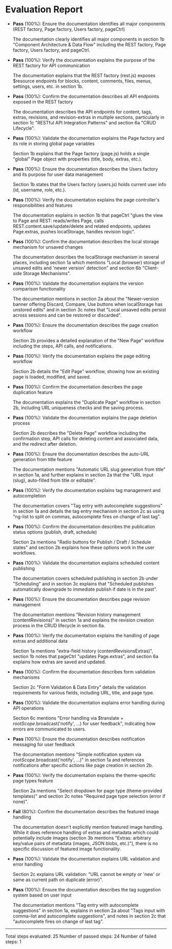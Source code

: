 # Evaluation Report

- **Pass** (100%): Ensure the documentation identifies all major components (REST factory, Page factory, Users factory, pageCtrl)
  
  The documentation clearly identifies all major components in section 1b "Component Architecture & Data Flow" including the REST factory, Page factory, Users factory, and pageCtrl.

- **Pass** (100%): Verify the documentation explains the purpose of the REST factory for API communication
  
  The documentation explains that the REST factory (rest.js) exposes $resource endpoints for blocks, content, comments, files, menus, settings, users, etc. in section 1b.

- **Pass** (100%): Confirm the documentation describes all API endpoints exposed in the REST factory
  
  The documentation describes the API endpoints for content, tags, extras, revisions, and revision-extras in multiple sections, particularly in section 1c "RESTful API Integration Patterns" and section 6a "CRUD Lifecycle".

- **Pass** (100%): Validate the documentation explains the Page factory and its role in storing global page variables
  
  Section 1b explains that the Page factory (page.js) holds a single "global" Page object with properties (title, body, extras, etc.).

- **Pass** (100%): Ensure the documentation describes the Users factory and its purpose for user data management
  
  Section 1b states that the Users factory (users.js) holds current user info (id, username, role, etc.).

- **Pass** (100%): Verify the documentation explains the page controller's responsibilities and features
  
  The documentation explains in section 1b that pageCtrl "glues the view to Page and REST: reads/writes Page, calls REST.content.save/update/delete and related endpoints, updates Page.extras, pushes localStorage, handles revision logic".

- **Pass** (100%): Confirm the documentation describes the local storage mechanism for unsaved changes
  
  The documentation describes the localStorage mechanism in several places, including section 1a which mentions "Local (browser) storage of unsaved edits and 'newer version' detection" and section 6b "Client-side Storage Mechanisms".

- **Pass** (100%): Validate the documentation explains the version comparison functionality
  
  The documentation mentions in section 2a about the "Newer-version banner offering Discard, Compare, Use buttons when localStorage has unstored edits" and in section 3c notes that "Local unsaved edits persist across sessions and can be restored or discarded".

- **Pass** (100%): Ensure the documentation describes the page creation workflow
  
  Section 2b provides a detailed explanation of the "New Page" workflow including the steps, API calls, and notifications.

- **Pass** (100%): Verify the documentation explains the page editing workflow
  
  Section 2b details the "Edit Page" workflow, showing how an existing page is loaded, modified, and saved.

- **Pass** (100%): Confirm the documentation describes the page duplication feature
  
  The documentation explains the "Duplicate Page" workflow in section 2b, including URL uniqueness checks and the saving process.

- **Pass** (100%): Validate the documentation explains the page deletion process
  
  Section 2b describes the "Delete Page" workflow including the confirmation step, API calls for deleting content and associated data, and the redirect after deletion.

- **Pass** (100%): Ensure the documentation describes the auto-URL generation from title feature
  
  The documentation mentions "Automatic URL slug generation from title" in section 1a, and further explains in section 2a that the "URL input (slug), auto-filled from title or editable".

- **Pass** (100%): Verify the documentation explains tag management and autocompletion
  
  The documentation covers "Tag entry with autocomplete suggestions" in section 1a and details the tag entry mechanism in section 2c as using "ng-list to split on commas, autocomplete fires on change of last tag".

- **Pass** (100%): Confirm the documentation describes the publication status options (publish, draft, schedule)
  
  Section 2a mentions "Radio buttons for Publish / Draft / Schedule states" and section 2b explains how these options work in the user workflows.

- **Pass** (100%): Validate the documentation explains scheduled content publishing
  
  The documentation covers scheduled publishing in section 2b under "Scheduling" and in section 3c explains that "Scheduled publishes automatically downgrade to immediate publish if date is in the past".

- **Pass** (100%): Ensure the documentation describes page revision management
  
  The documentation mentions "Revision history management (contentRevisions)" in section 1a and explains the revision creation process in the CRUD lifecycle in section 6a.

- **Pass** (100%): Verify the documentation explains the handling of page extras and additional data
  
  Section 1a mentions "extra-field history (contentRevisionsExtras)", section 1b notes that pageCtrl "updates Page.extras", and section 6a explains how extras are saved and updated.

- **Pass** (100%): Confirm the documentation describes form validation mechanisms
  
  Section 2c "Form Validation & Data Entry" details the validation requirements for various fields, including URL, title, and page type.

- **Pass** (100%): Validate the documentation explains error handling during API operations
  
  Section 6c mentions "Error handling via $translate + $rootScope.$broadcast('notify', …) for user feedback", indicating how errors are communicated to users.

- **Pass** (100%): Ensure the documentation describes notification messaging for user feedback
  
  The documentation mentions "Simple notification system via $rootScope.$broadcast('notify', …)" in section 1a and references notifications after specific actions like page creation in section 2b.

- **Pass** (100%): Verify the documentation explains the theme-specific page types feature
  
  Section 2a mentions "Select dropdown for page type (theme-provided templates)" and section 2c notes "Required page type selection (error if none)".

- **Fail** (80%): Confirm the documentation describes the featured image handling
  
  The documentation doesn't explicitly mention featured image handling. While it does reference handling of extras and metadata which could potentially include images (section 3b mentions "Extras: arbitrary key/value pairs of metadata (images, JSON blobs, etc.)"), there is no specific discussion of featured image functionality.

- **Pass** (100%): Validate the documentation explains URL validation and error handling
  
  Section 2c explains URL validation: "URL cannot be empty or 'new' or same as current path on duplicate (error)".

- **Pass** (100%): Ensure the documentation describes the tag suggestion system based on user input
  
  The documentation mentions "Tag entry with autocomplete suggestions" in section 1a, explains in section 2a about "Tags input with comma-list and autocomplete suggestions", and notes in section 2c that "autocomplete fires on change of last tag".

---

Total steps evaluated: 25
Number of passed steps: 24
Number of failed steps: 1